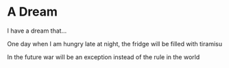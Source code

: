 # A Dream

I have a dream that...

One day when I am hungry late at night, the fridge will be filled with tiramisu

In the future war will be an exception instead of the rule in the world


